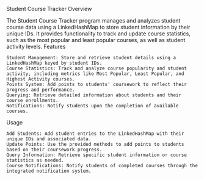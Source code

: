 Student Course Tracker
Overview

The Student Course Tracker program manages and analyzes student course data using a LinkedHashMap to store student information by their unique IDs. It provides functionality to track and update course statistics, such as the most popular and least popular courses, as well as student activity levels.
Features

    Student Management: Store and retrieve student details using a LinkedHashMap keyed by student IDs.
    Course Statistics: Track and analyze course popularity and student activity, including metrics like Most Popular, Least Popular, and Highest Activity courses.
    Points System: Add points to students' coursework to reflect their progress and performance.
    Querying: Retrieve detailed information about students and their course enrollments.
    Notifications: Notify students upon the completion of available courses.

Usage

    Add Students: Add student entries to the LinkedHashMap with their unique IDs and associated data.
    Update Points: Use the provided methods to add points to students based on their coursework progress.
    Query Information: Retrieve specific student information or course statistics as needed.
    Course Notifications: Notify students of completed courses through the integrated notification system.

